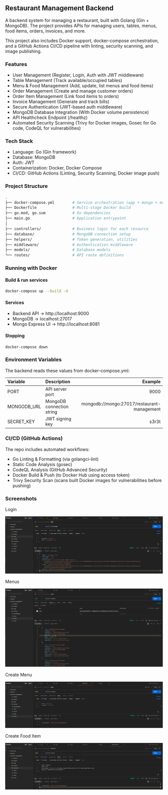## Restaurant Management Backend

A backend system for managing a restaurant, built with Golang (Gin + MongoDB).
The project provides APIs for managing users, tables, menus, food items, orders, invoices, and more.

This project also includes Docker support, docker-compose orchestration, and a GitHub Actions CI/CD pipeline with linting, security scanning, and image publishing.

### Features
- User Management (Register, Login, Auth with JWT middleware)
- Table Management (Track available/occupied tables)
- Menu & Food Management (Add, update, list menus and food items)
- Order Management (Create and manage customer orders)
- Order Item Management (Link food items to orders)
- Invoice Management (Generate and track bills)
- Secure Authentication (JWT-based auth middleware)
- MongoDB Database Integration (With Docker volume persistence)
- API Healthcheck Endpoint (/healthz)
- Automated Security Scanning (Trivy for Docker images, Gosec for Go code, CodeQL for vulnerabilities)

### Tech Stack
- Language: Go (Gin framework)
- Database: MongoDB
- Auth: JWT
- Containerization: Docker, Docker Compose
- CI/CD: GitHub Actions (Linting, Security Scanning, Docker image push)

### Project Structure

```bash
.
├── docker-compose.yml        # Service orchestration (app + mongo + mongo-express)
├── Dockerfile                # Multi-stage Docker build
├── go.mod, go.sum            # Go dependencies
├── main.go                   # Application entrypoint
│
├── controllers/              # Business logic for each resource
├── database/                 # MongoDB connection setup
├── helpers/                  # Token generation, utilities
├── middleware/               # Authentication middleware
├── models/                   # Database models
└── routes/                   # API route definitions
```

### Running with Docker

#### Build & run services

```bash
docker-compose up --build -d
```

#### Services
- Backend API → http://localhost:9000
- MongoDB → localhost:27017
- Mongo Express UI → http://localhost:8081

#### Stopping

```bash
docker-compose down
```

### Environment Variables

The backend reads these values from docker-compose.yml:

| Variable| Description| Example |
| :------------ | :--------- | ------: |
| PORT | API server port | 9000 |
| MONGODB_URL | MongoDB connection string | mongodb://mongo:27017/restaurant-management |
| SECRET_KEY | JWT signing key | s3r3t |

### CI/CD (GitHub Actions)

The repo includes automated workflows:
- Go Linting & Formatting (via golangci-lint)
- Static Code Analysis (gosec)
- CodeQL Analysis (GitHub Advanced Security)
- Docker Build & Push (to Docker Hub using access token)
- Trivy Security Scan (scans built Docker images for vulnerabilities before pushing)

### Screenshots

Login

<img alt="login" src="/images/login.png">

Menus

<img alt="menus" src="/images/menus.png">

Create Menu

<img alt="create menu" src="/images/createMenu.png">

Create Food Item

<img alt="create food item" src="/images/createFoodItem.png">